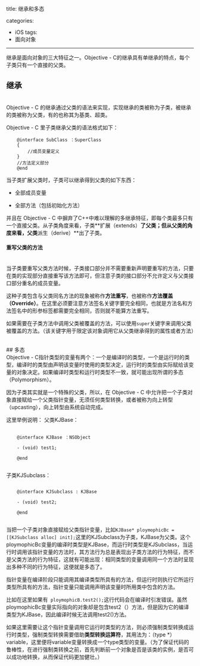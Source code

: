 title: 继承和多态

categories:
- iOS
tags:
- 面向对象

---

继承是面向对象的三大特征之一。Objective - C的继承具有单继承的特点，每个子类只有一个直接的父类。
<br>
## 继承
<br>
Objective - C 的继承通过父类的语法来实现，实现继承的类被称为子类，被继承的类被称为父类，有的也称其为基类、超类。

Objective - C 里子类继承父类的语法格式如下：

```
	@interface SubClass ：SuperClass
	{
		//成员变量定义
	}
	//方法定义部分
	@end	
```
当子类扩展父类时，子类可以继承得到父类的如下东西：

- 全部成员变量

- 全部方法（包括初始化方法）

并且在 Objective - C 中摒弃了C++中难以理解的多继承特征，即每个类最多只有一个直接父类。从子类角度来看，子类**扩展（extends）**了父类；但从父类的角度来看，父类**派生（derive）**出了子类。

#### 重写父类的方法

<br>
当子类要重写父类方法时候，子类接口部分并不需要重新声明要重写的方法，只要在类的实现部分直接重写该方法即可，但注意子类的接口部分不允许定义与父类接口部分重名的成员变量。

这种子类包含与父类同名方法的现象被称作**方法重写**，也被称作**方法覆盖（Override）**。在这里必须要注意方法签名关键字要完全相同，也就是方法名和方法签名中的形参标签都需要完全相同，否则就不能算方法重写。

如果需要在子类方法中调用父类被覆盖的方法，可以使用`super`关键字来调用父类被覆盖的方法。（该关键字用于限定该对象调用它从父类继承得到的属性或者方法）

<br>
## 多态
<br>
Objective - C指针类型的变量有两个：一个是编译时的类型，一个是运行时的类型，编译时的类型由声明该变量时使用的类型决定，运行时的类型由实际赋给该变量的对象决定。如果编译时类型和运行时类型不一致，就可能出现所谓的多态（Polymorphism）。

因为子类其实就是一个特殊的父类，所以，在 Objective - C 中允许把一个子类对象直接赋给一个父类指针变量，无须任何类型转换，或者被称为向上转型（upcasting），向上转型由系统自动完成。

这里举例说明：
父类KJBase：

```

	@interface KJBase ：NSObject
	
	- (void) test1;
	
	@end
	
```
子类KJSubclass：

```

	@interface KJSubclass : KJBase
	
	- (void) test2;
	
	@end
		
```

当把一个子类对象直接赋给父类指针变量，比如`KJBase* ploymophicBc = [[KJSubclass alloc] init];`这里的KJSubclass为子类，KJBase为父类。这个ploymophicBc变量的编译时类型是KJBase，而运行时类型是KJSubclass，当运行时调用该指针变量的方法时，其方法行为总是表现出子类方法的行为特征，而不是父类方法的行为特征，这就有可能出现：相同类型的变量调用同一个方法时呈现出多种不同的行为特征，这便就是多态了。

指针变量在编译阶段只能调用其编译类型所具有的方法，但运行时则执行它所运行类型所具有的方法，指针变量只能调用声明该变量时所用类中包含的方法。

比如在这里如果有` ploymophicB.test2();`这行代码会在编译时引发错误。虽然ploymophicBc变量实际指向的对象却是包含test2（）方法，但是因为它的编译类型为KJBase，因此编译时候无法调用test2()方法。

如果这里需要让这个指针变量调用它运行时类型的方法，则必须强制类型转换成运行时类型，强制类型转换需要借助**类型转换运算符**，其用法为：（type *）variable，这里便将variable变量转换成一个type类型的变量。（为了保证代码的鲁棒性，在进行强制类转换之前，首先判断前一个对象是否是该类的实例，是否可以成功地转换，从而保证代码更加健壮。）

